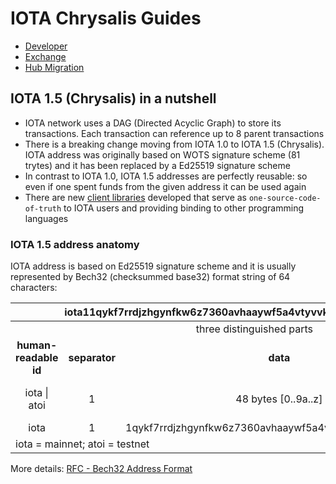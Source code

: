 # IOTA Chrysalis Guides

- [Developer](./dev_guide.md)
- [Exchange](./exchange_guide.md)
- [Hub Migration](./hub_guide.md)


## IOTA 1.5 (Chrysalis) in a nutshell
* IOTA network uses a DAG (Directed Acyclic Graph) to store its transactions. Each transaction can reference up to 8 parent transactions
* There is a breaking change moving from IOTA 1.0 to IOTA 1.5 (Chrysalis). IOTA address was originally based on WOTS signature scheme (81 trytes) and it has been replaced by a Ed25519 signature scheme
* In contrast to IOTA 1.0, IOTA 1.5 addresses are perfectly reusable: so even if one spent funds from the given address it can be used again
* There are new [client libraries](../libraries/overview.md) developed that serve as `one-source-code-of-truth` to IOTA users and providing binding to other programming languages 

### IOTA 1.5 address anatomy
IOTA address is based on Ed25519 signature scheme and it is usually represented by Bech32 (checksummed base32) format string of 64 characters:

<table>
    <thead>
        <tr>
            <th colspan=4><center>iota11qykf7rrdjzhgynfkw6z7360avhaaywf5a4vtyvvk6a06gcv5y7sksu7n5cs</center></th>
        </tr>
    </thead>
    <tbody>
        <tr>
            <td colspan=4><center>three distinguished parts</center></td>
        </tr>
        <tr>
            <td><center><strong>human-readable id</strong></center></td>
            <td><center><strong>separator</strong></center></td>
            <td><center><strong>data</strong></center></td>
            <td><center><strong>checksum</strong></center></td>
        </tr>
        <tr>
            <td><center>iota | atoi</center></td>
            <td><center>1</center></td>
            <td><center>48 bytes [0..9a..z]</center></td>
            <td><center>6 characters [0..9a..z]</center></td>
        </tr>
        <tr>
            <td><center>iota</center></td>
            <td><center>1</center></td>
            <td><center>1qykf7rrdjzhgynfkw6z7360avhaaywf5a4vtyvvk6a06gcv5y7sks</center></td>
            <td><center>u7n5cs</center></td>
        </tr>
        <tr>
            <td colspan=4>iota = mainnet; atoi = testnet</td>
        </tr>
    </tbody>
</table>

More details: [RFC - Bech32 Address Format](https://github.com/Wollac/protocol-rfcs/blob/bech32-address-format/text/0020-bech32-address-format/0020-bech32-address-format.md)

